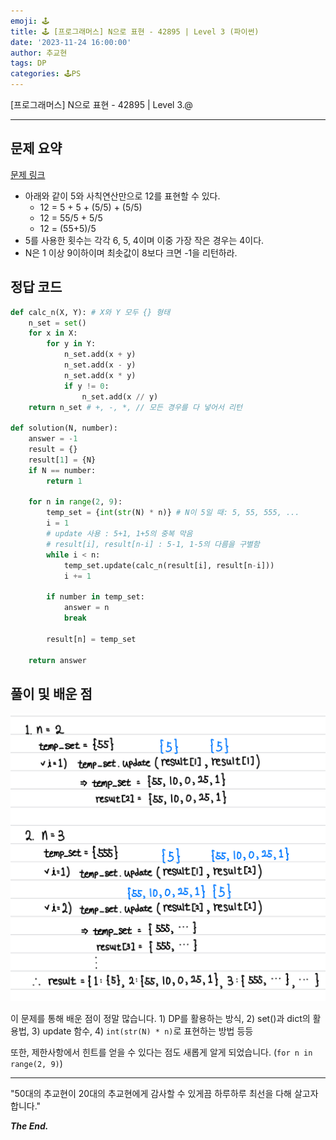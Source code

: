 ```yaml
---
emoji: 🕹️
title: 🕹️ [프로그래머스] N으로 표현 - 42895 | Level 3 (파이썬)
date: '2023-11-24 16:00:00'
author: 추교현
tags: DP
categories: 🕹️PS
---
```


[프로그래머스] N으로 표현 - 42895 | Level 3.@

---

## 문제 요약

[문제 링크](https://school.programmers.co.kr/learn/courses/30/lessons/42895)

- 아래와 같이 5와 사칙연산만으로 12를 표현할 수 있다.
  - 12 = 5 + 5 + (5/5) + (5/5)
  - 12 = 55/5 + 5/5
  - 12 = (55+5)/5
- 5를 사용한 횟수는 각각 6, 5, 4이며 이중 가장 작은 경우는 4이다.
- N은 1 이상 9이하이며 최솟값이 8보다 크면 -1을 리턴하라.

## 정답 코드

```python
def calc_n(X, Y): # X와 Y 모두 {} 형태
    n_set = set()
    for x in X:
        for y in Y:
            n_set.add(x + y)
            n_set.add(x - y)
            n_set.add(x * y)
            if y != 0:
                n_set.add(x // y)
    return n_set # +, -, *, // 모든 경우를 다 넣어서 리턴

def solution(N, number):
    answer = -1
    result = {}
    result[1] = {N}
    if N == number:
        return 1

    for n in range(2, 9):
        temp_set = {int(str(N) * n)} # N이 5일 때: 5, 55, 555, ...
        i = 1
        # update 사용 : 5+1, 1+5의 중복 막음
        # result[i], result[n-i] : 5-1, 1-5의 다름을 구별함
        while i < n:
            temp_set.update(calc_n(result[i], result[n-i]))
            i += 1

        if number in temp_set:
            answer = n
            break

        result[n] = temp_set

    return answer
```

## 풀이 및 배운 점

![pg-42895.jpeg](pg-42895.jpeg)

이 문제를 통해 배운 점이 정말 많습니다. 1) DP를 활용하는 방식, 2) set()과 dict의 활용법, 3) update 함수, 4) `int(str(N) * n)`로 표현하는 방법 등등

또한, 제한사항에서 힌트를 얻을 수 있다는 점도 새롭게 알게 되었습니다. (`for n in range(2, 9)`)

---

"50대의 추교현이 20대의 추교현에게 감사할 수 있게끔 하루하루 최선을 다해 살고자 합니다."

**_The End._**
